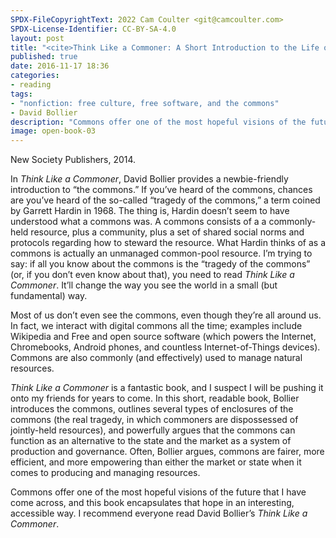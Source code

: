 ```yaml
---
SPDX-FileCopyrightText: 2022 Cam Coulter <git@camcoulter.com>
SPDX-License-Identifier: CC-BY-SA-4.0
layout: post
title: "<cite>Think Like a Commoner: A Short Introduction to the Life of the Commons</cite> by David Bollier"
published: true
date: 2016-11-17 18:36
categories:
- reading
tags:
- "nonfiction: free culture, free software, and the commons"
- David Bollier
description: "Commons offer one of the most hopeful visions of the future that I have come across, and this book encapsulates that hope in an interesting, accessible way."
image: open-book-03
---
```


<p class="bookinfo">New Society Publishers, 2014.</p>

In <cite>Think Like a Commoner</cite>, David Bollier provides a newbie-friendly introduction to “the commons.” If you’ve heard of the commons, chances are you’ve heard of the so-called “tragedy of the commons,” a term coined by Garrett Hardin in 1968. The thing is, Hardin doesn’t seem to have understood what a commons was. A commons consists of a a commonly-held resource, plus a community, plus a set of shared social norms and protocols regarding how to steward the resource. What Hardin thinks of as a commons is actually an unmanaged common-pool resource. I’m trying to say: if all you know about the commons is the “tragedy of the commons” (or, if you don’t even know about that), you need to read <cite>Think Like a Commoner</cite>. It’ll change the way you see the world in a small (but fundamental) way.

Most of us don’t even see the commons, even though they’re all around us. In fact, we interact with digital commons all the time; examples include Wikipedia and Free and open source software (which powers the Internet, Chromebooks, Android phones, and countless Internet-of-Things devices). Commons are also commonly (and effectively) used to manage natural resources.

<cite>Think Like a Commoner</cite> is a fantastic book, and I suspect I will be pushing it onto my friends for years to come. In this short, readable book, Bollier introduces the commons, outlines several types of enclosures of the commons (the real tragedy, in which commoners are dispossessed of jointly-held resources), and powerfully argues that the commons can function as an alternative to the state and the market as a system of production and governance. Often, Bollier argues, commons are fairer, more efficient, and more empowering than either the market or state when it comes to producing and managing resources.

Commons offer one of the most hopeful visions of the future that I have come across, and this book encapsulates that hope in an interesting, accessible way. I recommend everyone read David Bollier’s <cite>Think Like a Commoner</cite>.
